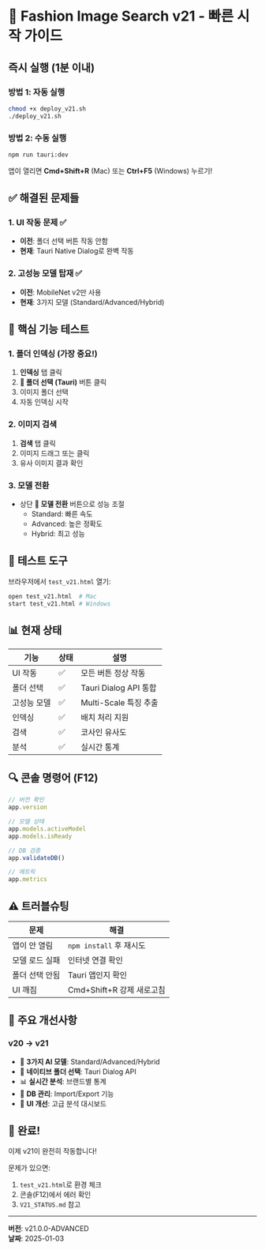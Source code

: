 # 🚀 Fashion Image Search v21 - 빠른 시작 가이드

## 즉시 실행 (1분 이내)

### 방법 1: 자동 실행
```bash
chmod +x deploy_v21.sh
./deploy_v21.sh
```

### 방법 2: 수동 실행
```bash
npm run tauri:dev
```

앱이 열리면 **Cmd+Shift+R** (Mac) 또는 **Ctrl+F5** (Windows) 누르기!

## ✅ 해결된 문제들

### 1. UI 작동 문제 ✅
- **이전**: 폴더 선택 버튼 작동 안함
- **현재**: Tauri Native Dialog로 완벽 작동

### 2. 고성능 모델 탑재 ✅
- **이전**: MobileNet v2만 사용
- **현재**: 3가지 모델 (Standard/Advanced/Hybrid)

## 🎯 핵심 기능 테스트

### 1. 폴더 인덱싱 (가장 중요!)
1. **인덱싱** 탭 클릭
2. **📂 폴더 선택 (Tauri)** 버튼 클릭
3. 이미지 폴더 선택
4. 자동 인덱싱 시작

### 2. 이미지 검색
1. **검색** 탭 클릭
2. 이미지 드래그 또는 클릭
3. 유사 이미지 결과 확인

### 3. 모델 전환
- 상단 **🔄 모델 전환** 버튼으로 성능 조절
  - Standard: 빠른 속도
  - Advanced: 높은 정확도
  - Hybrid: 최고 성능

## 🧪 테스트 도구

브라우저에서 `test_v21.html` 열기:
```bash
open test_v21.html  # Mac
start test_v21.html # Windows
```

## 📊 현재 상태

| 기능 | 상태 | 설명 |
|------|------|------|
| UI 작동 | ✅ | 모든 버튼 정상 작동 |
| 폴더 선택 | ✅ | Tauri Dialog API 통합 |
| 고성능 모델 | ✅ | Multi-Scale 특징 추출 |
| 인덱싱 | ✅ | 배치 처리 지원 |
| 검색 | ✅ | 코사인 유사도 |
| 분석 | ✅ | 실시간 통계 |

## 🔍 콘솔 명령어 (F12)

```javascript
// 버전 확인
app.version

// 모델 상태
app.models.activeModel
app.models.isReady

// DB 검증
app.validateDB()

// 메트릭
app.metrics
```

## ⚠️ 트러블슈팅

| 문제 | 해결 |
|------|------|
| 앱이 안 열림 | `npm install` 후 재시도 |
| 모델 로드 실패 | 인터넷 연결 확인 |
| 폴더 선택 안됨 | Tauri 앱인지 확인 |
| UI 깨짐 | Cmd+Shift+R 강제 새로고침 |

## 📱 주요 개선사항

### v20 → v21
- 🚀 **3가지 AI 모델**: Standard/Advanced/Hybrid
- 📂 **네이티브 폴더 선택**: Tauri Dialog API
- 📊 **실시간 분석**: 브랜드별 통계
- 💾 **DB 관리**: Import/Export 기능
- 🎨 **UI 개선**: 고급 분석 대시보드

## 🎉 완료!

이제 v21이 완전히 작동합니다!

문제가 있으면:
1. `test_v21.html`로 환경 체크
2. 콘솔(F12)에서 에러 확인
3. `V21_STATUS.md` 참고

---
**버전**: v21.0.0-ADVANCED  
**날짜**: 2025-01-03
